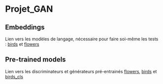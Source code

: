 # Projet_GAN

## Embeddings

Lien vers les modèles de langage, nécessaire pour faire soi-même les tests : [birds](https://drive.google.com/open?id=1VISSkPvNZebwAazCtDVbry2YadDjA2iy) et [flowers](https://drive.google.com/open?id=1EFsmlcL19rSXTdpJF7v71og6YOapkGUW)

## Pre-trained models

Lien vers les discriminateurs et générateurs pré-entrainés [flowers](https://drive.google.com/open?id=1XtlZflv0Hz_Fjz3eKpPm3uHpscaH6Js9), [birds](https://drive.google.com/open?id=1GHaASXrzDqqyxiS8pMn_lw_ceVpQdlTb) et [birds_cls](https://drive.google.com/open?id=1RLsRETS2jIrLXzvTJaEMd4rUV8dR_mNu)
